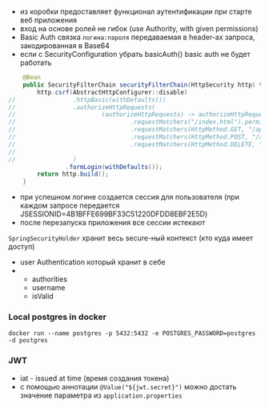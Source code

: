 - из коробки предоставляет функционал аутентификации при старте веб приложения
- вход на основе ролей не гибок (use Authority, with given permissions)
- Basic Auth связка `логина:пароля` передаваемая в header-ах запроса, закодированная в Base64
- если с SecurityConfiguration убрать basicAuth()  basic auth не будет работать
```Java
    @Bean
    public SecurityFilterChain securityFilterChain(HttpSecurity http) throws Exception {
        http.csrf(AbstractHttpConfigurer::disable)
//                .httpBasic(withDefaults())
//                .authorizeHttpRequests(
//                        (authorizeHttpRequests) -> authorizeHttpRequests
//                                .requestMatchers("/index.html").permitAll()
//                                .requestMatchers(HttpMethod.GET, "/api/**").hasAuthority(Permission.PERMISSION_READ.getPermission())
//                                .requestMatchers(HttpMethod.POST, "/api/**").hasAuthority(Permission.PERMISSION_WRITE.getPermission())
//                                .requestMatchers(HttpMethod.DELETE, "/api/**").hasAuthority(Permission.PERMISSION_WRITE.getPermission())
//
//                )
                .formLogin(withDefaults());
        return http.build();
    }
```
- при успешном логине создается сессия для пользователя (при каждом запросе передается JSESSIONID=4B1BFFE699BF33C51220DFDD8EBF2E5D)
- после перезапуска приложения все сессии истекают

`SpringSecurityHolder` хранит весь secure-ный контекст (кто куда имеет доступ)
- user Authentication который хранит в себе
- - authorities
  - username
  - isValid


### Local postgres in docker
```
docker run --name postgres -p 5432:5432 -e POSTGRES_PASSWORD=postgres -d postgres
```
### JWT
- iat - issued at time (время создания токена)
- c помощью аннотации `@Value("${jwt.secret}")` можно достать значение параметра из `application.properties`
